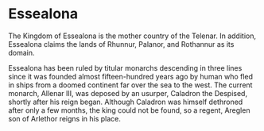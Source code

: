 # Essealona

The Kingdom of Essealona is the mother country of the Telenar. In addition, Essealona claims the lands of Rhunnur, Palanor, and Rothannur as its domain.

Essealona has been ruled by titular monarchs descending in three lines since it was founded almost fifteen-hundred years ago by human who fled in ships from a doomed continent far over the sea to the west. The current monarch, Allenar III, was deposed by an usurper, Caladron the Despised, shortly after his reign began. Although Caladron was himself dethroned after only a few months, the king could not be found, so a regent, Areglen son of Arlethor reigns in his place.